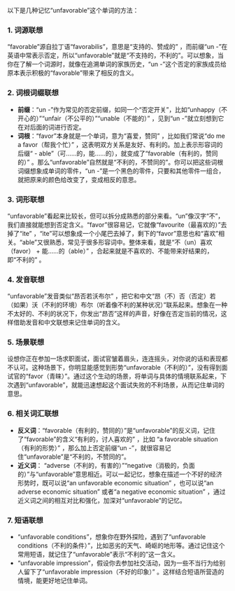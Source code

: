 以下是几种记忆“unfavorable”这个单词的方法：

### 1. 词源联想
“favorable”源自拉丁语“favorabilis”，意思是“支持的、赞成的” ，而前缀“un -”在英语中常表示否定，所以“unfavorable”就是“不支持的，不利的”。可以想象，当你在了解一个词源时，就像在追溯单词的家族历史，“un -”这个否定的家族成员给原本表示积极的“favorable”带来了相反的含义。 

### 2. 词根词缀联想 
 - **前缀**：“un -”作为常见的否定前缀，如同一个“否定开关”，比如“unhappy（不开心的）”“unfair（不公平的）”“unable（不能的）” ，见到“un -”就立刻想到它在对后面的词进行否定。 
 - **词根**：“favor”本身就是一个单词，意为“喜爱，赞同” ，比如我们常说“do me a favor（帮我个忙）” ，这表明双方关系是友好、有利的。加上表示形容词的后缀“ - able”（可……的，能……的），就变成了“favorable（有利的，赞同的）” 。那么“unfavorable”自然就是“不利的，不赞同的”。你可以把这些词根词缀想象成单词的零件，“un -”是一个黑色的零件，只要和其他零件一组合，就把原来的颜色给改变了，变成相反的意思。

### 3. 词形联想 
“unfavorable”看起来比较长，但可以拆分成熟悉的部分来看。“un”像汉字“不”，我们直接就能想到否定含义。“favor”很容易记，它就像“favourite（最喜欢的）”去掉了“ite” ，“ite”可以想象成一个小尾巴去掉了，剩下的“favor”意思也和“喜欢”相关。“able”又很熟悉，常见于很多形容词中。整体来看，就是“不（un）喜欢（favor） + 能……的（able）” ，合起来就是不喜欢的、不能带来好结果的，即“不利的” 。

### 4. 发音联想 
“unfavorable”发音类似“昂否若沃布尔” ，把它和中文“昂（不）否（否定）若（如果）沃（不利的环境）布尔（听着像不利的某种状况）”联系起来。想象在一种不太好的、不利的状况下，你发出“昂否”这样的声音，好像在否定当前的情况，这样借助发音和中文联想来记住单词的含义。 

### 5. 场景联想 
设想你正在参加一场求职面试，面试官皱着眉头，连连摇头，对你说的话和表现都不认可。这种场景下，你明显能感觉到形势“unfavorable（不利的）”，没有得到面试官的“favor（青睐）”。通过这个生动的场景，将单词与具体的情境联系起来，下次遇到“unfavorable”，就能迅速想起这个面试失败的不利场景，从而记住单词的意思。 

### 6. 相关词汇联想 
 - **反义词**：“favorable（有利的，赞同的）”是“unfavorable”的反义词，记住了“favorable”的含义“有利的，讨人喜欢的” ，比如 “a favorable situation（有利的形势）” ，那么加上否定前缀“un -”，就很容易记住“unfavorable”是“不利的，不赞同的”。 
 - **近义词**： “adverse（不利的，有害的）”“negative（消极的，负面的）”与“unfavorable”意思相近。可以一起记忆，想象在描述一个不好的经济形势时，既可以说“an unfavorable economic situation” ，也可以说“an adverse economic situation” 或者“a negative economic situation” ，通过近义词之间的相互对比和强化，加深对“unfavorable”的记忆。 

### 7. 短语联想 
 - “unfavorable conditions”，想象你在野外探险，遇到了“unfavorable conditions（不利的条件）”，比如恶劣的天气、崎岖的地形等。通过记住这个常用短语，就记住了“unfavorable”表示“不利的”这一含义。 
 - “unfavorable impression”，假设你去参加社交活动，因为一些不当行为给别人留下了“unfavorable impression（不好的印象）” 。这样结合短语所营造的情境，能更好地记住单词。 